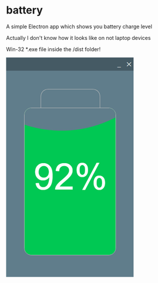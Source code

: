 # battery
A simple Electron app which shows you battery charge level

Actually I don't know how it looks like on not laptop devices

Win-32 *.exe file inside the /dist folder!

![screenshot](battery.png)
